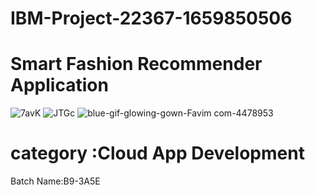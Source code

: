 # IBM-Project-22367-1659850506
#  Smart Fashion Recommender Application
![7avK](https://user-images.githubusercontent.com/113878825/203832073-54bdf6c3-9716-4c78-bf56-60d11095a0ba.gif)
![JTGc](https://user-images.githubusercontent.com/113878825/203829678-a719627c-a2f2-4c57-9972-36d82d0706fd.gif)
![blue-gif-glowing-gown-Favim com-4478953](https://user-images.githubusercontent.com/113878825/203830428-cf6990cd-1c4a-4de2-8fcf-ca17acd2c992.gif)
# category :Cloud App Development
Batch Name:B9-3A5E

